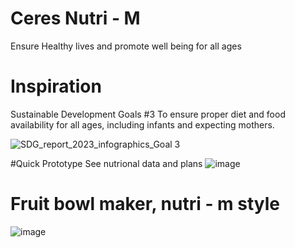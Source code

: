 # Ceres Nutri - M
Ensure Healthy lives and promote well being for all ages

# Inspiration
Sustainable Development Goals #3
To ensure proper diet and food availability for all ages, including infants and expecting mothers.

![SDG_report_2023_infographics_Goal 3](https://github.com/benjji0/Ceres-diet/assets/117336957/5e821d04-015c-44a2-b895-a499dabf7fd3)

#Quick Prototype
See nutrional data and plans
![image](https://github.com/benjji0/Ceres-diet/assets/117336957/1b16171e-d88a-45aa-ba4b-37c64dea95eb)



# Fruit bowl maker, nutri - m style


![image](https://github.com/benjji0/Ceres-diet/assets/117336957/e92ca506-2b5a-4d6d-963f-59f42e4dbfec)
